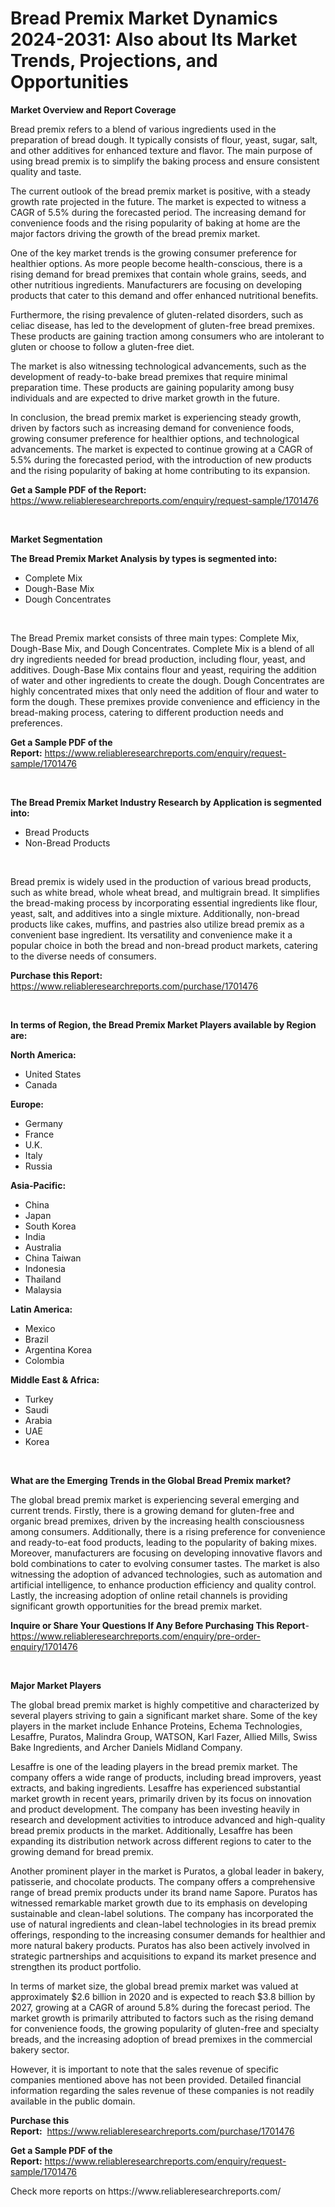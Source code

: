 <p><h1>Bread Premix Market Dynamics 2024-2031: Also about Its Market Trends, Projections, and Opportunities</h1></p><p><strong>Market Overview and Report Coverage</strong></p>
<p><p>Bread premix refers to a blend of various ingredients used in the preparation of bread dough. It typically consists of flour, yeast, sugar, salt, and other additives for enhanced texture and flavor. The main purpose of using bread premix is to simplify the baking process and ensure consistent quality and taste.</p><p>The current outlook of the bread premix market is positive, with a steady growth rate projected in the future. The market is expected to witness a CAGR of 5.5% during the forecasted period. The increasing demand for convenience foods and the rising popularity of baking at home are the major factors driving the growth of the bread premix market.</p><p>One of the key market trends is the growing consumer preference for healthier options. As more people become health-conscious, there is a rising demand for bread premixes that contain whole grains, seeds, and other nutritious ingredients. Manufacturers are focusing on developing products that cater to this demand and offer enhanced nutritional benefits.</p><p>Furthermore, the rising prevalence of gluten-related disorders, such as celiac disease, has led to the development of gluten-free bread premixes. These products are gaining traction among consumers who are intolerant to gluten or choose to follow a gluten-free diet.</p><p>The market is also witnessing technological advancements, such as the development of ready-to-bake bread premixes that require minimal preparation time. These products are gaining popularity among busy individuals and are expected to drive market growth in the future.</p><p>In conclusion, the bread premix market is experiencing steady growth, driven by factors such as increasing demand for convenience foods, growing consumer preference for healthier options, and technological advancements. The market is expected to continue growing at a CAGR of 5.5% during the forecasted period, with the introduction of new products and the rising popularity of baking at home contributing to its expansion.</p></p>
<p><strong>Get a Sample PDF of the Report:</strong> <a href="https://www.reliableresearchreports.com/enquiry/request-sample/1701476">https://www.reliableresearchreports.com/enquiry/request-sample/1701476</a></p>
<p>&nbsp;</p>
<p><strong>Market Segmentation</strong></p>
<p><strong>The Bread Premix Market Analysis by types is segmented into:</strong></p>
<p><ul><li>Complete Mix</li><li>Dough-Base Mix</li><li>Dough Concentrates</li></ul></p>
<p>&nbsp;</p>
<p><p>The Bread Premix market consists of three main types: Complete Mix, Dough-Base Mix, and Dough Concentrates. Complete Mix is a blend of all dry ingredients needed for bread production, including flour, yeast, and additives. Dough-Base Mix contains flour and yeast, requiring the addition of water and other ingredients to create the dough. Dough Concentrates are highly concentrated mixes that only need the addition of flour and water to form the dough. These premixes provide convenience and efficiency in the bread-making process, catering to different production needs and preferences.</p></p>
<p><strong>Get a Sample PDF of the Report:</strong>&nbsp;<a href="https://www.reliableresearchreports.com/enquiry/request-sample/1701476">https://www.reliableresearchreports.com/enquiry/request-sample/1701476</a></p>
<p>&nbsp;</p>
<p><strong>The Bread Premix Market Industry Research by Application is segmented into:</strong></p>
<p><ul><li>Bread Products</li><li>Non-Bread Products</li></ul></p>
<p>&nbsp;</p>
<p><p>Bread premix is widely used in the production of various bread products, such as white bread, whole wheat bread, and multigrain bread. It simplifies the bread-making process by incorporating essential ingredients like flour, yeast, salt, and additives into a single mixture. Additionally, non-bread products like cakes, muffins, and pastries also utilize bread premix as a convenient base ingredient. Its versatility and convenience make it a popular choice in both the bread and non-bread product markets, catering to the diverse needs of consumers.</p></p>
<p><strong>Purchase this Report:</strong>&nbsp; <a href="https://www.reliableresearchreports.com/purchase/1701476">https://www.reliableresearchreports.com/purchase/1701476</a></p>
<p>&nbsp;</p>
<p><strong>In terms of Region, the Bread Premix Market Players available by Region are:</strong></p>
<p>
    <p> <strong> North America: </strong>
        <ul>
            <li>United States</li>
            <li>Canada</li>
        </ul>
        </p> 
    <p> <strong> Europe: </strong>
        <ul>
            <li>Germany</li>
            <li>France</li>
            <li>U.K.</li>
            <li>Italy</li>
            <li>Russia</li>
        </ul>
        </p> 
    <p> <strong> Asia-Pacific: </strong>
        <ul>
            <li>China</li>
            <li>Japan</li>
            <li>South Korea</li>
            <li>India</li>
            <li>Australia</li>
            <li>China Taiwan</li>
            <li>Indonesia</li>
            <li>Thailand</li>
            <li>Malaysia</li>
        </ul>
        </p> 
    <p> <strong> Latin America: </strong>
        <ul>
            <li>Mexico</li>
            <li>Brazil</li>
            <li>Argentina Korea</li>
            <li>Colombia</li>
        </ul>
        </p> 
    <p> <strong> Middle East & Africa: </strong>
        <ul>
            <li>Turkey</li>
            <li>Saudi</li>
            <li>Arabia</li>
            <li>UAE</li>
            <li>Korea</li>
        </ul>
    </p>
    </p>
<p>&nbsp;</p>
<p><strong>What are the Emerging Trends in the Global Bread Premix market?</strong></p>
<p><p>The global bread premix market is experiencing several emerging and current trends. Firstly, there is a growing demand for gluten-free and organic bread premixes, driven by the increasing health consciousness among consumers. Additionally, there is a rising preference for convenience and ready-to-eat food products, leading to the popularity of baking mixes. Moreover, manufacturers are focusing on developing innovative flavors and bold combinations to cater to evolving consumer tastes. The market is also witnessing the adoption of advanced technologies, such as automation and artificial intelligence, to enhance production efficiency and quality control. Lastly, the increasing adoption of online retail channels is providing significant growth opportunities for the bread premix market.</p></p>
<p><strong>Inquire or Share Your Questions If Any Before Purchasing This Report</strong>- <a href="https://www.reliableresearchreports.com/enquiry/pre-order-enquiry/1701476">https://www.reliableresearchreports.com/enquiry/pre-order-enquiry/1701476</a></p>
<p>&nbsp;</p>
<p><strong>Major Market Players</strong></p>
<p><p>The global bread premix market is highly competitive and characterized by several players striving to gain a significant market share. Some of the key players in the market include Enhance Proteins, Echema Technologies, Lesaffre, Puratos, Malindra Group, WATSON, Karl Fazer, Allied Mills, Swiss Bake Ingredients, and Archer Daniels Midland Company.</p><p>Lesaffre is one of the leading players in the bread premix market. The company offers a wide range of products, including bread improvers, yeast extracts, and baking ingredients. Lesaffre has experienced substantial market growth in recent years, primarily driven by its focus on innovation and product development. The company has been investing heavily in research and development activities to introduce advanced and high-quality bread premix products in the market. Additionally, Lesaffre has been expanding its distribution network across different regions to cater to the growing demand for bread premix.</p><p>Another prominent player in the market is Puratos, a global leader in bakery, patisserie, and chocolate products. The company offers a comprehensive range of bread premix products under its brand name Sapore. Puratos has witnessed remarkable market growth due to its emphasis on developing sustainable and clean-label solutions. The company has incorporated the use of natural ingredients and clean-label technologies in its bread premix offerings, responding to the increasing consumer demands for healthier and more natural bakery products. Puratos has also been actively involved in strategic partnerships and acquisitions to expand its market presence and strengthen its product portfolio.</p><p>In terms of market size, the global bread premix market was valued at approximately $2.6 billion in 2020 and is expected to reach $3.8 billion by 2027, growing at a CAGR of around 5.8% during the forecast period. The market growth is primarily attributed to factors such as the rising demand for convenience foods, the growing popularity of gluten-free and specialty breads, and the increasing adoption of bread premixes in the commercial bakery sector.</p><p>However, it is important to note that the sales revenue of specific companies mentioned above has not been provided. Detailed financial information regarding the sales revenue of these companies is not readily available in the public domain.</p></p>
<p><strong>Purchase this Report:</strong>&nbsp;&nbsp;<a href="https://www.reliableresearchreports.com/purchase/1701476">https://www.reliableresearchreports.com/purchase/1701476</a></p>
<p></p>
<p><strong>Get a Sample PDF of the Report:</strong>&nbsp;<a href="https://www.reliableresearchreports.com/enquiry/request-sample/1701476">https://www.reliableresearchreports.com/enquiry/request-sample/1701476</a></p>
<p>Check more reports on https://www.reliableresearchreports.com/</p>